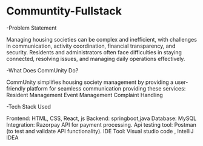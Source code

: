 # Communtity-Fullstack

-Problem Statement

Managing housing societies can be complex and inefficient, with challenges in communication, activity coordination, financial transparency, and security. Residents and administrators often face difficulties in staying connected, resolving issues, and managing daily operations effectively.

-What Does CommUnity Do?

CommUnity  simplifies housing society management by providing a user-friendly platform for seamless communication providing these services:
Resident Management
Event Management
Complaint Handling

-Tech Stack Used

Frontend: HTML, CSS, React, js
Backend: springboot,java
Database: MySQL
Integration: Razorpay API for payment processing.
Api testing tool: Postman (to test and validate API functionality).
IDE Tool: Visual studio code , IntelliJ IDEA


